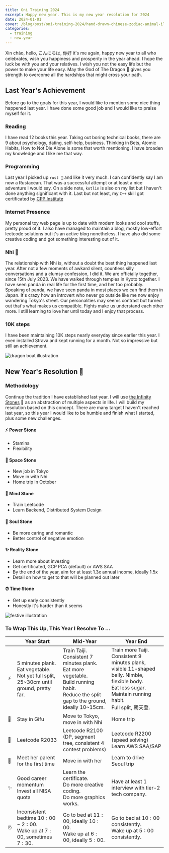 ```yaml
---
title: Oni Training 2024
excerpt: Happy new year. This is my new year resolution for 2024
date: 2024-01-01
cover: /blog/post/oni-training-2024/hand-drawn-chinese-zodiac-animal-illustration.jpg
categories:
  - training
  - new-year
---
```


Xin chào, hello, こんにちは, 你好 it's me again, happy new year to all who celebrates, wish you happiness and prosperity in the year ahead. I hope the luck be with you and your relatives. I wish you not the easy life but the power to make your life easy. May the God of The Dragon 🐲 gives you strength to overcome all the hardships that might cross your path.

## Last Year's Achievement

Before go to the goals for this year, I would like to mention some nice thing happened last year. I have done some good job and I would like to praise myself for it.

### Reading

I have read 12 books this year. Taking out boring technical books, there are 9 about psychology, dating, self-help, business. Thinking in Bets, Atomic Habits, How to Not Die Alone is some that worth mentioning. I have broaden my knowledge and I like me that way.

### Programming

Last year I picked up `rust 🦀` and like it very much. I can confidently say I am now a Rustacean. That was a successful attempt or at least a nice adventure I would say. On a side note, `kotlin` is also on my list but I haven't done anything significant with it. Last but not least, my `C++` skill got certificated by [CPP Institute](https://verify.openedg.org/?id=8iHK.Ohf3.ZMBn)

### Internet Presence

My personal toy web page is up to date with modern looks and cool stuffs, pretty proud of it. I also have managed to maintain a blog, mostly low-effort leetcode solutions but it's an active blog nonetheless. I have also did some creative coding and got something interesting out of it.

### Nhi 💖

The relationship with Nhi is, without a doubt the best thing happened last year. After not a few moments of awkard silent, countless silly conversations and a clumsy confession, I did it. We are officially together, since 15<super>th</super> July 2023. We have walked through temples in Kyoto together. I have seen panda in real life for the first time, and her too probably. Speaking of panda, we have seen panda in most places we can find them in Japan. It's crazy how an introvert who never go outside like me now enjoy wandering Tokyo's street. Our personalities may seems contrast but turned out that's what makes us compatible. Fights make us understand each other more. I still learning to love her until today and I enjoy that process.

### 10K steps

I have been maintaining 10K steps nearly everyday since earlier this year. I even installed Strava and kept running for a month. Not so impressive but still an achievement.

![dragon boat illustration](/blog/post/oni-training-2024/hand-drawn-dragon-boat-collection.jpg)

## New Year's Resolution 🎉

### Methodology

Continue the tradition I have established last year. I will use [the Infinity Stones](https://en.wikipedia.org/wiki/Infinity_Stones) 💎 as an abstraction of multiple aspects in life. I will build my resolution based on this concept. There are many target I haven't reached last year, so this year I would like to be humble and finish what I started, plus some new challenges.

#### ⚡ Power Stone

- Stamina
- Flexibility

#### 🚀 Space Stone

- New job in Tokyo
- Move in with Nhi
- Home trip in October

#### 🧠 Mind Stone

- Train Leetcode
- Learn Backend, Distributed System Design

#### 💖 Soul Stone

- Be more caring and romantic
- Better control of negative emotion

#### ✨ Reality Stone

- Learn more about investing
- Get certificated, GCP PCA (default) or AWS SAA
- By the end of the year, aim for at least 1.3x annual income, ideally 1.5x
- Detail on how to get to that will be planned out later

#### ⏰ Time Stone

- Get up early consistently
- Honestly it's harder than it seems

![festive illustration](/blog/post/oni-training-2024/job516-namcha-09.jpg)

### To Wrap This Up, This Year I Resolve To ...

|     | Year Start                                                                                       | Mid-Year                                                                                                                                                  | Year End                                                                                                                                                                     |
| --- | ------------------------------------------------------------------------------------------------ | --------------------------------------------------------------------------------------------------------------------------------------------------------- | ---------------------------------------------------------------------------------------------------------------------------------------------------------------------------- |
| ⚡  | 5 minutes plank.<br />Eat vegetable.<br /> Not yet full split, 25~30cm until ground, pretty far. | Train Taiji.<br />Consistent 7 minutes plank.<br />Eat more vegetable.<br/>Build running habit.<br />Reduce the split gap to the ground, ideally 10~15cm. | Train more Taiji.<br />Consistent 9 minutes plank, visible 11-shaped belly. Nimble, flexible body.<br />Eat less sugar.<br/>Maintain running habit.<br />Full split, 朝天登. |
| 🐾  | Stay in Gifu                                                                                     | Move to Tokyo, move in with Nhi                                                                                                                           | Home trip                                                                                                                                                                    |
| 🧠  | Leetcode R2033                                                                                   | Leetcode R2100 (DP, segment tree, consistent 4 contest problems)                                                                                          | Leetcode R2200 (speed solving)<br/> Learn AWS SAA/SAP                                                                                                                        |
| 💖  | Meet her parent for the first time                                                               | Move in with her                                                                                                                                          | Learn to drive<br/>Seoul trip                                                                                                                                                |
| ✨  | Good career momentum<br/> Invest all NISA quota                                                  | Learn the certificate.<br />Do more creative coding.<br />Do more graphics works.                                                                         | Have at least 1 interview with tier-2 tech company.<br />                                                                                                                    |
| ⏰  | Inconsistent bedtime $10:00$ ~ $2:00$.<br />Wake up at $7:00$, sometimes $7:30$.                 | Go to bed at $11:00$, ideally $10:00$. <br />Wake up at $6:00$, ideally $5:00$.                                                                           | Go to bed at $10:00$ consistently.<br />Wake up at $5:00$ consistently.                                                                                                      |
